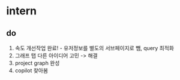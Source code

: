 # intern

do
--------------
1. 속도 개선작업 완료! - 유저정보를 별도의 서브페이지로 뺌, query 최적화
2. 그래프 탭 다른 아이디어 고민 -> 해결
3. project graph 완성
4. copilot 찾아봄
